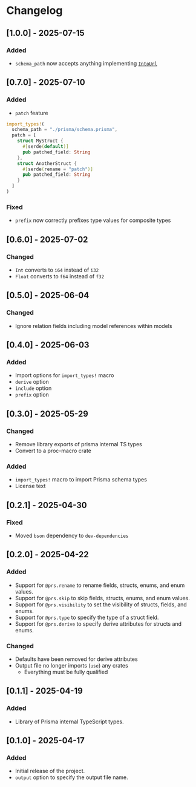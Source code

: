 # Changelog

## [1.0.0] - 2025-07-15

### Added

- `schema_path` now accepts anything implementing [`IntoUrl`](https://docs.rs/reqwest/latest/reqwest/trait.IntoUrl.html)

## [0.7.0] - 2025-07-10

### Added

- `patch` feature

```rust
import_types!(
  schema_path = "./prisma/schema.prisma",
  patch = [
    struct MyStruct {
      #[serde(default)]
      pub patched_field: String
    },
    struct AnotherStruct {
      #[serde(rename = "patch")]
      pub patched_field: String
    }
  ]
)
```

### Fixed

- `prefix` now correctly prefixes type values for composite types

## [0.6.0] - 2025-07-02

### Changed

- `Int` converts to `i64` instead of `i32`
- `Float` converts to `f64` instead of `f32`

## [0.5.0] - 2025-06-04

### Changed

- Ignore relation fields including model references within models

## [0.4.0] - 2025-06-03

### Added

- Import options for `import_types!` macro
- `derive` option
- `include` option
- `prefix` option

## [0.3.0] - 2025-05-29

### Changed

- Remove library exports of prisma internal TS types
- Convert to a proc-macro crate

### Added

- `import_types!` macro to import Prisma schema types
- License text

## [0.2.1] - 2025-04-30

### Fixed

- Moved `bson` dependency to `dev-dependencies`

## [0.2.0] - 2025-04-22

### Added

- Support for `@prs.rename` to rename fields, structs, enums, and enum values.
- Support for `@prs.skip` to skip fields, structs, enums, and enum values.
- Support for `@prs.visibility` to set the visibility of structs, fields, and enums.
- Support for `@prs.type` to specify the type of a struct field.
- Support for `@prs.derive` to specify derive attributes for structs and enums.

### Changed

- Defaults have been removed for derive attributes
- Output file no longer imports (`use`) any crates
  - Everything must be fully qualified

## [0.1.1] - 2025-04-19

### Added

- Library of Prisma internal TypeScript types.

## [0.1.0] - 2025-04-17

### Added

- Initial release of the project.
- `output` option to specify the output file name.
